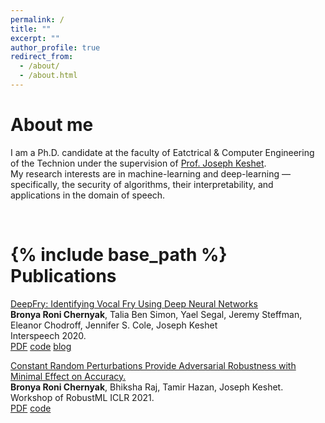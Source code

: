 ```yaml
---
permalink: /
title: ""
excerpt: ""
author_profile: true
redirect_from: 
  - /about/
  - /about.html
---
```

About me
===
 I am a Ph.D. candidate at the faculty of Eatctrical & Computer Engineering of the Technion under the supervision of [Prof. Joseph Keshet](https://u.cs.biu.ac.il/~jkeshet/).\
  My research interests are in machine-learning and deep-learning —specifically, the security of algorithms, their interpretability, and applications in the domain of speech.
 

<br/>    
<!-- <br/>      -->
<!-- <br/>      -->
<!-- <br/>      -->


{% include base_path %}
Publications
=====
<!-- * [Constant Random Perturbations Provide Adversarial Robustness with Minimal Effect on Accuracy](https://arxiv.org/abs/2103.08265). Bronya Roni Chernyak, Bhiksha Raj, Tamir Hazan, Joseph Keshet. Code.
* [DeepFry: Identifying Vocal Fry Using Deep Neural Networks](https://arxiv.org/abs/2203.17019).. Bronya Roni Chernyak, Talia Ben Simon, Yael Segal, Jeremy Steffman, Eleanor Chodroff, Jennifer S. Cole, Joseph Keshet -->

<!-- [DeepFry: Identifying Vocal Fry Using Deep Neural Networks](https://arxiv.org/abs/2203.17019).\ -->
<a  class="about-pub" href="https://arxiv.org/abs/2203.17019">DeepFry: Identifying Vocal Fry Using Deep Neural Networks</a><br/>
**Bronya Roni Chernyak**, Talia Ben Simon, Yael Segal, Jeremy Steffman, Eleanor Chodroff, Jennifer S. Cole, Joseph Keshet<br/>
Interspeech 2020.<br/>
[PDF](https://arxiv.org/pdf/2203.17019.pdf) [code](https://github.com/bronichern/DeepFry/) [blog](https://medium.com/@chernroni/deepfry-deep-neural-networks-algorithms-for-identifying-vocal-fry-26725423401b)

<!-- [Constant Random Perturbations Provide Adversarial Robustness with Minimal Effect on Accuracy](https://arxiv.org/abs/2103.08265). -->
<a  class="about-pub" href="https://arxiv.org/abs/2103.08265">Constant Random Perturbations Provide Adversarial Robustness with Minimal Effect on Accuracy.</a><br/>
**Bronya Roni Chernyak**, Bhiksha Raj, Tamir Hazan, Joseph Keshet.<br/>
Workshop of RobustML ICLR 2021.<br/>
[PDF](https://arxiv.org/pdf/2103.08265.pdf) [code](https://github.com/MLSpeech/CRP)
